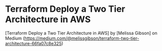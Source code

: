 # Terraform Deploy a Two Tier Architecture in AWS

[Terraform Deploy a Two Tier Architecture in AWS] by [Melissa Gibson] on Medium (https://medium.com/@melissgibson/terraform-two-tier-architecture-66fa07c8e325)